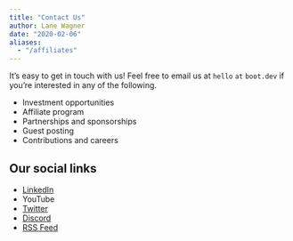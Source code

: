```yaml
---
title: "Contact Us"
author: Lane Wagner
date: "2020-02-06"
aliases:
  - "/affiliates"
---
```


It’s easy to get in touch with us! Feel free to email us at `hello` `at` `boot.dev`  if you’re interested in any of the following.

* Investment opportunities
* Affiliate program
* Partnerships and sponsorships
* Guest posting
* Contributions and careers

## Our social links

* [LinkedIn](https://www.linkedin.com/company/bootdotdev)
* YouTube
* [Twitter](https://twitter.com/bootdotdev)
* [Discord](https://discord.gg/EEkFwbv)
* [RSS Feed](/index.xml)
